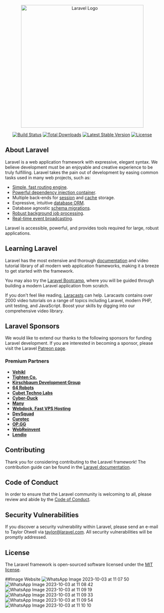<p align="center"><a href="https://laravel.com" target="_blank"><img src="https://raw.githubusercontent.com/laravel/art/master/logo-lockup/5%20SVG/2%20CMYK/1%20Full%20Color/laravel-logolockup-cmyk-red.svg" width="400" alt="Laravel Logo"></a></p>

<p align="center">
<a href="https://github.com/laravel/framework/actions"><img src="https://github.com/laravel/framework/workflows/tests/badge.svg" alt="Build Status"></a>
<a href="https://packagist.org/packages/laravel/framework"><img src="https://img.shields.io/packagist/dt/laravel/framework" alt="Total Downloads"></a>
<a href="https://packagist.org/packages/laravel/framework"><img src="https://img.shields.io/packagist/v/laravel/framework" alt="Latest Stable Version"></a>
<a href="https://packagist.org/packages/laravel/framework"><img src="https://img.shields.io/packagist/l/laravel/framework" alt="License"></a>
</p>

## About Laravel

Laravel is a web application framework with expressive, elegant syntax. We believe development must be an enjoyable and creative experience to be truly fulfilling. Laravel takes the pain out of development by easing common tasks used in many web projects, such as:

- [Simple, fast routing engine](https://laravel.com/docs/routing).
- [Powerful dependency injection container](https://laravel.com/docs/container).
- Multiple back-ends for [session](https://laravel.com/docs/session) and [cache](https://laravel.com/docs/cache) storage.
- Expressive, intuitive [database ORM](https://laravel.com/docs/eloquent).
- Database agnostic [schema migrations](https://laravel.com/docs/migrations).
- [Robust background job processing](https://laravel.com/docs/queues).
- [Real-time event broadcasting](https://laravel.com/docs/broadcasting).

Laravel is accessible, powerful, and provides tools required for large, robust applications.

## Learning Laravel

Laravel has the most extensive and thorough [documentation](https://laravel.com/docs) and video tutorial library of all modern web application frameworks, making it a breeze to get started with the framework.

You may also try the [Laravel Bootcamp](https://bootcamp.laravel.com), where you will be guided through building a modern Laravel application from scratch.

If you don't feel like reading, [Laracasts](https://laracasts.com) can help. Laracasts contains over 2000 video tutorials on a range of topics including Laravel, modern PHP, unit testing, and JavaScript. Boost your skills by digging into our comprehensive video library.

## Laravel Sponsors

We would like to extend our thanks to the following sponsors for funding Laravel development. If you are interested in becoming a sponsor, please visit the Laravel [Patreon page](https://patreon.com/taylorotwell).

### Premium Partners

- **[Vehikl](https://vehikl.com/)**
- **[Tighten Co.](https://tighten.co)**
- **[Kirschbaum Development Group](https://kirschbaumdevelopment.com)**
- **[64 Robots](https://64robots.com)**
- **[Cubet Techno Labs](https://cubettech.com)**
- **[Cyber-Duck](https://cyber-duck.co.uk)**
- **[Many](https://www.many.co.uk)**
- **[Webdock, Fast VPS Hosting](https://www.webdock.io/en)**
- **[DevSquad](https://devsquad.com)**
- **[Curotec](https://www.curotec.com/services/technologies/laravel/)**
- **[OP.GG](https://op.gg)**
- **[WebReinvent](https://webreinvent.com/?utm_source=laravel&utm_medium=github&utm_campaign=patreon-sponsors)**
- **[Lendio](https://lendio.com)**

## Contributing

Thank you for considering contributing to the Laravel framework! The contribution guide can be found in the [Laravel documentation](https://laravel.com/docs/contributions).

## Code of Conduct

In order to ensure that the Laravel community is welcoming to all, please review and abide by the [Code of Conduct](https://laravel.com/docs/contributions#code-of-conduct).

## Security Vulnerabilities

If you discover a security vulnerability within Laravel, please send an e-mail to Taylor Otwell via [taylor@laravel.com](mailto:taylor@laravel.com). All security vulnerabilities will be promptly addressed.

## License

The Laravel framework is open-sourced software licensed under the [MIT license](https://opensource.org/licenses/MIT).

##Image Website
![WhatsApp Image 2023-10-03 at 11 07 50](https://github.com/sandikartiko/Project-Skrips-Seleksi-Penerimaan-Siswa-Baru-SMP-Negeri1-Sumberpucung/assets/73809400/b00c6080-463a-4378-9450-00a4143a62d8)
![WhatsApp Image 2023-10-03 at 11 08 42](https://github.com/sandikartiko/Project-Skrips-Seleksi-Penerimaan-Siswa-Baru-SMP-Negeri1-Sumberpucung/assets/73809400/6550705b-64aa-4152-91f0-53b61838270d)
![WhatsApp Image 2023-10-03 at 11 09 19](https://github.com/sandikartiko/Project-Skrips-Seleksi-Penerimaan-Siswa-Baru-SMP-Negeri1-Sumberpucung/assets/73809400/621126ea-0acb-4246-a1f5-471f68e33554)
![WhatsApp Image 2023-10-03 at 11 09 33](https://github.com/sandikartiko/Project-Skrips-Seleksi-Penerimaan-Siswa-Baru-SMP-Negeri1-Sumberpucung/assets/73809400/b154b9ca-b379-4199-8f58-325182ba8d7a)
![WhatsApp Image 2023-10-03 at 11 09 54](https://github.com/sandikartiko/Project-Skrips-Seleksi-Penerimaan-Siswa-Baru-SMP-Negeri1-Sumberpucung/assets/73809400/5f436be3-dcdf-482f-b3a6-4a99150177d4)
![WhatsApp Image 2023-10-03 at 11 10 10](https://github.com/sandikartiko/Project-Skrips-Seleksi-Penerimaan-Siswa-Baru-SMP-Negeri1-Sumberpucung/assets/73809400/66781785-4c77-403d-956b-63b57ac10ff7)
